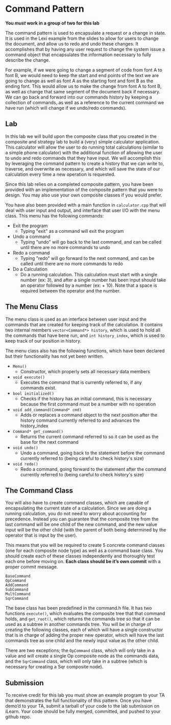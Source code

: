 # Command Pattern
**You *must* work in a group of two for this lab**

The command pattern is used to encapsulate a request or a change in state. It is used in the Lexi example from the slides to allow for users to change the document, and allow us to redo and undo these changes. It accomplishes that by having any user request to change the system issue a command object that encapsulates the information necessary to fully describe the change. 

For example, if we were going to change a segment of code from font A to font B, we would need to keep the start and end points of the text we are going to change as well as font A as the starting font and font B as the ending font. This would allow us to make the change from font A to font B, as well as change that same segment of the document back if necessary. We can go back and forward into our commands history by keeping a collection of commands, as well as a reference to the current command we have run (which will change if we undo/redo commands).

## Lab
In this lab we will build upon the composite class that you created in the composite and strategy lab to build a (very) simple calculator application. This calculator will allow the user to do running total calculations (similar to a simple phone calculator) with the additional function of allowing the user to undo and redo commands that they have input. We will accomplish this by leveraging the command pattern to create a history that we can write to, traverse, and overwrite as necessary, and which will save the state of our calculation every time a new operation is requested.

Since this lab relies on a completed composite pattern, you have been provided with an implementation of the composite pattern that you were to design. You may also use your own composite classes if you would prefer.

You have also been provided with a main function in `calculator.cpp` that will deal with user input and output, and interface that user I/O with the menu class. This menu has the following commands:
* Exit the program
  * Typing "exit" as a command will exit the program
* Undo a command
  * Typing "undo" will go back to the last command, and can be called until there are no more commands to undo
* Redo a command
  * Typing "redo" will go forward to the next command, and can be called until there are no more commands to redo
* Do a Calculation
  * Do a running calculation. This calculation must start with a single number (ex: 3), and after a single number has been input should take an operator followed by a number (ex: + 10). Note that a space is required between the operator and the number. 

## The Menu Class
The menu class is used as an interface between user input and the commands that are created for keeping track of the calculation. It contains two internal members `vector<Command*> history`, which is used to hold all the commands that have bene run, and `int history_index`, which is used to keep track of our position in history. 

The menu class also has the following functions, which have been declared but their functionality has not yet been written. 
* `Menu()`
  * Constructor, which properly sets all necessary data members
* `void execute()` 
  * Executes the command that is currently referred to, if any commands exist.
* `bool initialized()` 
  * Checks if the history has an initial command, this is necessary because the first command must be a number with no operation
* `void add_command(Command* cmd)`
  * Adds or replaces a command object to the next position after the history command currently referred to and advances the history_index
* `Command* get_command()`
  * Returns the current command referred to so it can be used as the base for the next command
* `void undo()`
  * Undo a command, going back to the statement before the command currently referred to (being careful to check history's size)
* `void redo()`
  * Redo a command, going forward to the statement after the command currently referred to (being careful to check history's size)

## The Command Class
You will also have to create command classes, which are capable of encapsulating the current state of a calculation. Since we are doing a running calculation, you do not need to worry about accounting for precedence. Instead you can guarantee that the composite tree from the last command will be one child of the new command, and the new value input will be the other child (with the parent of both being determined by the operator that is input by the user).

This means that you will be required to create 5 concrete command classes (one for each composite node type) as well as a command base class. You should create each of these classes independently and thoroughly test each one before moving on. **Each class should be it’s own commit** with a proper commit message.


`BaseCommand`  
`OpCommand`  
`AddCommand`  
`SubCommand`  
`MultCommand`  
`SqrCommand`  

The base class has been predefined in the command.h file. It has two functions `execute()`, which evaluates the composite tree that that command holds, and `get_root()`, which returns the commands tree so that it can be used as a subtree in another commands tree. You will be in charge of creating the following classes, each of which will have a single constructor that is in charge of adding the proper new operator, which will have the last commands tree as one child and the newly input value as the other child. 

There are two exceptions; the `OpCommand` class, which will only take in a value and will create a single Op composite node as the commands data, and the `SqrCommand` class, which will only take in a subtree (which is necessary for creating a Sqr composite node).

## Submission
To receive credit for this lab you must show an example program to your TA that demonstrates the full functionality of this pattern. Once you have demo’d to your TA, submit a tarball of your code to the lab submission on iLearn. Your code should be fully merged, committed, and pushed to your github repo. 
